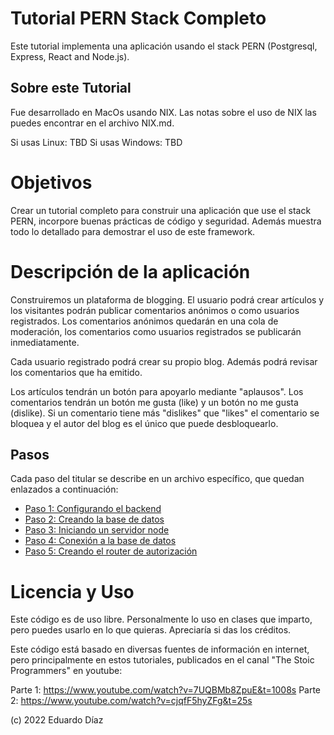 # Tutorial PERN Stack Completo

Este tutorial implementa una aplicación usando el stack PERN (Postgresql, Express, React and Node.js).

## Sobre este Tutorial

Fue desarrollado en MacOs usando NIX. Las notas sobre el uso de NIX las puedes encontrar en el archivo NIX.md.

Si usas Linux: TBD
Si usas Windows: TBD

# Objetivos

Crear un tutorial completo para construir una aplicación que use el stack PERN, incorpore buenas prácticas de código y seguridad. Además muestra todo lo detallado para demostrar el uso de este framework.

# Descripción de la aplicación

Construiremos un plataforma de blogging. El usuario podrá crear artículos y los visitantes podrán publicar comentarios anónimos o como usuarios registrados. Los comentarios anónimos quedarán en una cola de moderación, los comentarios como usuarios registrados se publicarán inmediatamente.

Cada usuario registrado podrá crear su propio blog. Además podrá revisar los comentarios que ha emitido.

Los artículos tendrán un botón para apoyarlo mediante "aplausos". 
Los comentarios tendrán un botón me gusta (like) y un botón no me gusta (dislike). Si un comentario tiene más "dislikes" que "likes" el comentario se bloquea y el autor del blog es el único que puede desbloquearlo.

## Pasos

Cada paso del titular se describe en un archivo específico, que quedan enlazados a continuación:

- [Paso 1: Configurando el backend](STEP1.md)
- [Paso 2: Creando la base de datos](STEP2.md)
- [Paso 3: Iniciando un servidor node](STEP3.md)
- [Paso 4: Conexión a la base de datos](STEP4.md)
- [Paso 5: Creando el router de autorización](STEP5.md)


# Licencia y Uso

Este código es de uso libre. Personalmente lo uso en clases que imparto, pero puedes usarlo en lo que quieras.
Apreciaría si das los créditos.

Este código está basado en diversas fuentes de información en internet, pero principalmente en estos tutoriales, publicados en el canal "The Stoic Programmers" en youtube:

Parte 1: https://www.youtube.com/watch?v=7UQBMb8ZpuE&t=1008s
Parte 2: https://www.youtube.com/watch?v=cjqfF5hyZFg&t=25s

(c) 2022 Eduardo Díaz